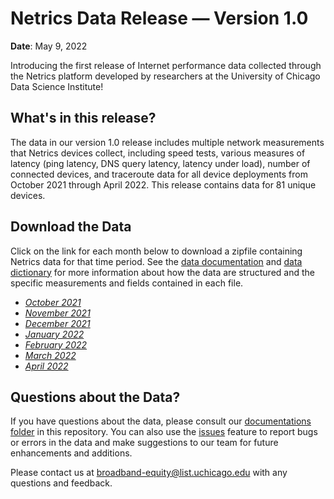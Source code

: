 # Netrics Data Release — Version 1.0

**Date**: May 9, 2022

Introducing the first release of Internet performance data collected through the Netrics platform developed by researchers at the University of Chicago Data Science Institute!

## What's in this release?

The data in our version 1.0 release includes multiple network measurements that Netrics devices collect, including speed tests, various measures of latency (ping latency, DNS query latency, latency under load), number of connected devices, and traceroute data for all device deployments from October 2021 through April 2022. This release contains data for 81 unique devices.

## Download the Data

Click on the link for each month below to download a zipfile containing Netrics data for that time period. See the [data documentation](../documentation/netrics-data-dictionary.md##data-documentation) and [data dictionary](../documentation/netrics-data-dictionary.md##data-dictionary) for more information about how the data are structured and the specific measurements and fields contained in each file.

- [*October 2021*](https://uchicago.box.com/s/xbf9d5edah0efb4uhtuasfm5j1dn941t)
- [*November 2021*](https://uchicago.box.com/s/k3sla9uwvmcxue3a5acjio30gqbnctbb)
- [*December 2021*](https://uchicago.box.com/s/ohfl10pe2jevxqppm1vbwusnbgt1hy7o)
- [*January 2022*](https://uchicago.box.com/s/kghsk5siw51bjm5oo62bnahr2msks269)
- [*February 2022*](https://uchicago.box.com/s/rdgbgpfyyye8qdj61zi4hn040pktxwcr)
- [*March 2022*](https://uchicago.box.com/s/koeb3dolkxvxjh8jncx613w50uyzwkvw)
- [*April 2022*]()

## Questions about the Data?

If you have questions about the data, please consult our [documentations folder](../documentation) in this repository. You can also use the [issues](https://github.com/chicago-cdac/netrics-data/issues) feature to report bugs or errors in the data and make suggestions to our team for future enhancements and additions.

Please contact us at [broadband-equity@list.uchicago.edu](mailto:broadband-equity@list.uchicago.edu) with any questions and feedback.
